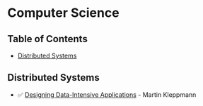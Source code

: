 # Computer Science

## Table of Contents

- [Distributed Systems](#distributed-systems)

## Distributed Systems

- ✅ [Designing Data-Intensive Applications](https://www.oreilly.com/library/view/designing-data-intensive-applications/9781491903063/) - Martin Kleppmann
